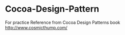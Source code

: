 Cocoa-Design-Pattern
====================
For practice
Reference from Cocoa Design Patterns book
http://www.cosmicthump.com/

